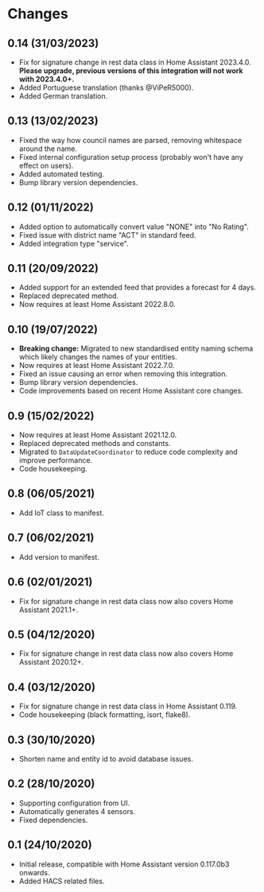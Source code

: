 # Changes

## 0.14 (31/03/2023)
* Fix for signature change in rest data class in Home Assistant 2023.4.0.
  **Please upgrade, previous versions of this integration will not work with 2023.4.0+.** 
* Added Portuguese translation (thanks @ViPeR5000).
* Added German translation.

## 0.13 (13/02/2023)
* Fixed the way how council names are parsed, removing whitespace around the name.
* Fixed internal configuration setup process (probably won't have any effect on users).
* Added automated testing.
* Bump library version dependencies.

## 0.12 (01/11/2022)
* Added option to automatically convert value "NONE" into "No Rating".
* Fixed issue with district name "ACT" in standard feed.
* Added integration type "service".

## 0.11 (20/09/2022)
* Added support for an extended feed that provides a forecast for 4 days.
* Replaced deprecated method.
* Now requires at least Home Assistant 2022.8.0.

## 0.10 (19/07/2022)
* **Breaking change:** Migrated to new standardised entity naming schema which likely changes the names of your entities.
* Now requires at least Home Assistant 2022.7.0.
* Fixed an issue causing an error when removing this integration.
* Bump library version dependencies.
* Code improvements based on recent Home Assistant core changes.

## 0.9 (15/02/2022)
* Now requires at least Home Assistant 2021.12.0.
* Replaced deprecated methods and constants.
* Migrated to `DataUpdateCoordinator` to reduce code complexity and improve performance.
* Code housekeeping.

## 0.8 (06/05/2021)
* Add IoT class to manifest.

## 0.7 (06/02/2021)
* Add version to manifest.

## 0.6 (02/01/2021)
* Fix for signature change in rest data class now also covers Home Assistant 2021.1+.

## 0.5 (04/12/2020)
* Fix for signature change in rest data class now also covers Home Assistant 2020.12+.

## 0.4 (03/12/2020)
* Fix for signature change in rest data class in Home Assistant 0.119.
* Code housekeeping (black formatting, isort, flake8).

## 0.3 (30/10/2020)
* Shorten name and entity id to avoid database issues.

## 0.2 (28/10/2020)
* Supporting configuration from UI.
* Automatically generates 4 sensors.
* Fixed dependencies.

## 0.1 (24/10/2020)
* Initial release, compatible with Home Assistant version 0.117.0b3 onwards.
* Added HACS related files.
